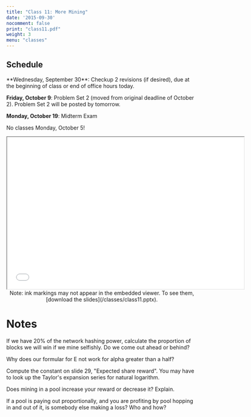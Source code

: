```yaml
---
title: "Class 11: More Mining"
date: '2015-09-30'
nocomment: false
print: "class11.pdf"
weight: 3
menu: "classes"
---
```


## Schedule

   <div class="todo">
**Wednesday, September 30**: Checkup 2 revisions (if desired), due at the beginning of class or end of office hours today.

**Friday, October 9**: Problem Set 2 (moved from original deadline of
  October 2).  Problem Set 2 will be posted by tomorrow.

**Monday, October 19**: Midterm Exam

No classes Monday, October 5!
   </div>

<!--more-->

<center>
<iframe src="//www.slideshare.net/slideshow/embed_code/key/31bDBGxrcPo6b9" width="625" height="400" frameborder="2" marginwidth="0" marginheight="0" scrolling="no"> </iframe> 

   <div class="caption">
Note: ink markings may not appear in the
embedded viewer.  To see them, [download the slides](/classes/class11.pptx).
   </div>

</center>

# Notes

If we have 20% of the network hashing power, calculate the proportion of blocks we will win if we mine selfishly. Do we come out ahead or behind?

<div class="gap"></div>

Why does our formular for E not work for alpha greater than a half?

<div class="gap"></div>

Compute the constant on slide 29, "Expected share reward". You may have to look up the Taylor's expansion series for natural logarithm.

<div class="gap"></div>

<!--page-->

Does mining in a pool increase your reward or decrease it? Explain.

<div class="gap"></div>

If a pool is paying out proportionally, and you are profiting by pool hopping in and out of it, is somebody else making a loss? Who and how?

<div class="gap"></div>
